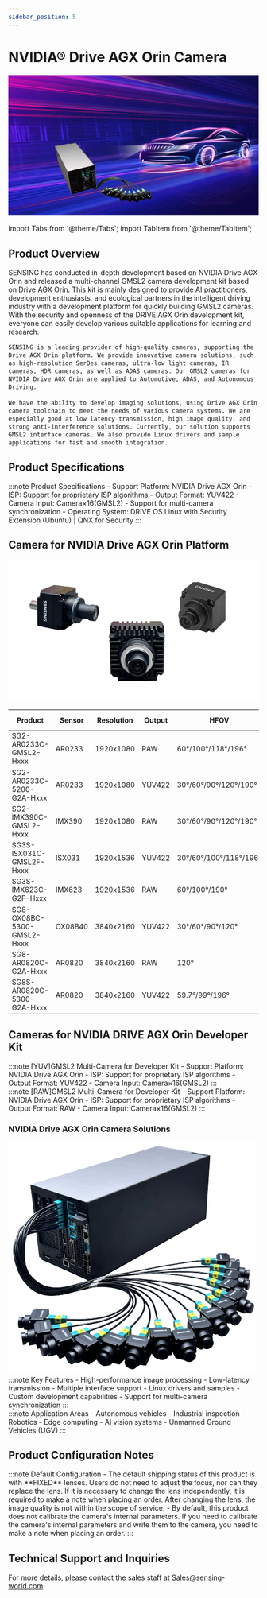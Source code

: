 ```yaml
---
sidebar_position: 5
---
```


# NVIDIA® Drive AGX Orin Camera

<div style={{textAlign: 'center'}}>
    <img src="https://raw.githubusercontent.com/1214658495/myWikiFiles/main/2_2_NVIDIA_Drive_AGX_Orin/NVIDIA_Drive_AGX_Orin.png" alt="NVIDIA_Drive_AGX_Orin" 
    style={{maxWidth: '100%', height:'auto'}} />
</div>

import Tabs from '@theme/Tabs';
import TabItem from '@theme/TabItem';

## Product Overview

<div className="row">
  <div className="col col--12">
    SENSING has conducted in-depth development based on NVIDIA Drive AGX Orin and released a multi-channel GMSL2 camera development kit based on Drive AGX Orin. This kit is mainly designed to provide AI practitioners, development enthusiasts, and ecological partners in the intelligent driving industry with a development platform for quickly building GMSL2 cameras. With the security and openness of the DRIVE AGX Orin development kit, everyone can easily develop various suitable applications for learning and research.
    
    SENSING is a leading provider of high-quality cameras, supporting the Drive AGX Orin platform. We provide innovative camera solutions, such as high-resolution SerDes cameras, ultra-low light cameras, IR cameras, HDR cameras, as well as ADAS cameras. Our GMSL2 cameras for NVIDIA Drive AGX Orin are applied to Automotive, ADAS, and Autonomous Driving.
    
    We have the ability to develop imaging solutions, using Drive AGX Orin camera toolchain to meet the needs of various camera systems. We are especially good at low latency transmission, high image quality, and strong anti-interference solutions. Currently, our solution supports GMSL2 interface cameras. We also provide Linux drivers and sample applications for fast and smooth integration.
  </div>
  <!-- <div className="col col--4">
    :::note NVIDIA Elite Partner
    Certified expertise in NVIDIA Jetson platform development and integration
    :::
  </div> -->
</div>

## Product Specifications

<div className="row">
  <div className="col col--12">
    :::note Product Specifications
    - Support Platform: NVIDIA Drive AGX Orin
    - ISP: Support for proprietary ISP algorithms
    - Output Format: YUV422
    - Camera Input: Camera×16(GMSL2)
    - Support for multi-camera synchronization
    - Operating System: DRIVE OS Linux with Security Extension (Ubuntu) | QNX for Security
    :::
  </div>
</div>

## Camera for NVIDIA Drive AGX Orin Platform
<div style={{textAlign: 'center'}}>
    <img src="https://raw.githubusercontent.com/1214658495/myWikiFiles/main/2_2_NVIDIA_Drive_AGX_Orin/Support_for_Camera.png" alt="Support_for_Camera" 
    style={{maxWidth: '60%', height:'auto'}} />
</div>

| **Product** | **Sensor** | **Resolution** | **Output** | **HFOV** | **Drive OS SDK** | **Camera Driver** | **ISP file(.nito)** | **ISP** |
|------------|----------|----------|-----------|------------|--------------|--------------|--------------|--------------|
| SG2-AR0233C-GMSL2-Hxxx | AR0233 | 1920x1080 | RAW | 60°/100°/118°/196° | 6051 | Yes | Yes | No |
| SG2-AR0233C-5200-G2A-Hxxx | AR0233 | 1920x1080 | YUV422 | 30°/60°/90°/120°/190° | 6040/6051/6060 | Yes | Not required | Yes |
| SG2-IMX390C-GMSL2-Hxxx | IMX390 | 1920x1080 | RAW | 30°/60°/90°/120°/190° | 6040/6051 | Yes | Yes | No |
| SG3S-ISX031C-GMSL2F-Hxxx | ISX031 | 1920x1536 | YUV422 | 30°/60°/100°/118°/196° | 6040/6051 | Yes | Not required | Yes |
| SG3S-IMX623C-G2F-Hxxx | IMX623 | 1920x1536 | RAW | 60°/100°/190° | 6051 | Yes | Yes | No |
| SG8-OX08BC-5300-GMSL2-Hxxx | OX08B40 | 3840x2160 | YUV422 | 30°/60°/90°/120° | 6040/6051 | Yes | Not required | Yes |
| SG8-AR0820C-G2A-Hxxx | AR0820 | 3840x2160 | RAW | 120° | 6040/6051 | Yes | Yes | No |
| SG8S-AR0820C-5300-G2A-Hxxx | AR0820 | 3840x2160 | YUV422 | 59.7°/99°/196° | 6040/6051/6060 | Yes | Not required | Yes |

## Cameras for NVIDIA DRIVE AGX Orin Developer Kit

<div className="row">
  <div className="col col--6">
    :::note [YUV]GMSL2 Multi-Camera for Developer Kit
    - Support Platform: NVIDIA Drive AGX Orin
    - ISP: Support for proprietary ISP algorithms
    - Output Format: YUV422
    - Camera Input: Camera×16(GMSL2)
    :::
  </div>
  <div className="col col--6">
    :::note [RAW]GMSL2 Multi-Camera for Developer Kit
    - Support Platform: NVIDIA Drive AGX Orin
    - ISP: Support for proprietary ISP algorithms
    - Output Format: RAW
    - Camera Input: Camera×16(GMSL2)
    :::
  </div>
</div>


<!-- ## Our Expertise

<div className="row">
  <div className="col col--4">
    :::note Camera Types
    - High-resolution SerDes cameras
    - Ultra-low light cameras
    - IR cameras
    - HDR cameras
    - ADAS cameras
    :::
  </div>
  <div className="col col--4">
    :::note Interfaces
    - GMSL2
    - MIPI CSI-2
    - USB
    - FPDLINK
    :::
  </div>
  <div className="col col--4">
    :::note Applications
    - Autonomous Driving
    - Industrial Detection
    - Robotics
    - Edge Computing
    - Vehicle-Road Collaboration
    :::
  </div>
</div> -->

### NVIDIA Drive AGX Orin Camera Solutions
<div style={{textAlign: 'center'}}>
    <img src="https://raw.githubusercontent.com/1214658495/myWikiFiles/main/2_2_NVIDIA_Drive_AGX_Orin/GMSL2_Multi-Camera_for_Developer_Kit1.png" alt="GMSL2_Multi-Camera_for_Developer_Kit1" 
    style={{maxWidth: '60%', height:'auto'}} />
</div>


<div className="row">
  <div className="col col--6">
    :::note Key Features
    - High-performance image processing
    - Low-latency transmission
    - Multiple interface support
    - Linux drivers and samples
    - Custom development capabilities
    - Support for multi-camera synchronization
    :::
  </div>
  <div className="col col--6">
    :::note Application Areas
    - Autonomous vehicles
    - Industrial inspection
    - Robotics
    - Edge computing
    - AI vision systems
    - Unmanned Ground Vehicles (UGV)
    :::
  </div>
</div>

## Product Configuration Notes

<div className="row">
  <div className="col col--12">
    :::note Default Configuration
    - The default shipping status of this product is with **FIXED** lenses. Users do not need to adjust the focus, nor can they replace the lens. If it is necessary to change the lens independently, it is required to make a note when placing an order. After changing the lens, the image quality is not within the scope of service.
    - By default, this product does not calibrate the camera's internal parameters. If you need to calibrate the camera's internal parameters and write them to the camera, you need to make a note when placing an order.
    :::
  </div>
</div>

## Technical Support and Inquiries

For more details, please contact the sales staff at Sales@sensing-world.com.